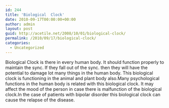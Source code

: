 ```yaml
---
id: 244
title: 'Biological  Clock'
date: 2010-09-17T00:00:00+00:00
author: admin
layout: post
guid: http://acetile.net/2008/10/01/biological-clock/
permalink: /2010/09/17/biological-clock/
categories:
  - Uncategorized
---
```

Biological Clock is there in every human body. It should function properly to maintain the sync. If they fall out of the sync. then they will have the potential to damage lot many things in the human body. This biological clock is functioning in the animal and plant body also.Many psychological functions in the human body is related with this biological clock. It may affect the mood of the person in case there is malfunction of the biological clock.In the case of patients with bipolar disorder this biological clock can cause the relapse of the disease.